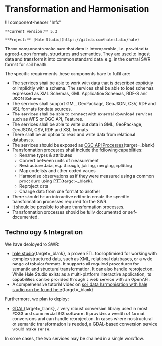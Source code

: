 # Transformation and Harmonisation

!!! component-header "Info"

    **Current version:** 5.3

    **Project:** [Hale Studio](https://github.com/halestudio/hale)

These components make sure that data is interoperable, i.e. provided to agreed-upon formats, structures and semantics. They are used to ingest data and transform it into common standard data, e.g. in the central SWR format for soil health.

The specific requirements these components have to fulfil are:

- The services shall be able to work with data that is described explicitly or implicitly with a schema. The services shall be able to load schemas expressed as XML Schemas, GML Application Schemas, RDF-S and JSON Schema.
- The services shall support GML, GeoPackage, GeoJSON, CSV, RDF and XSL formats for data sources.
- The services shall be able to connect with external download services such as WFS or OGC API, Features.
- The services shall be able to write out data in GML, GeoPackage, GeoJSON, CSV, RDF and XSL formats.
- There shall be an option to read and write data from relational databases.
- The services should be exposed as [OGC API Processes](https://ogcapi.ogc.org/processes/){target=_blank}
- Transformation processes shall include the following capabilities:
    - Rename types & attributes
    - Convert between units of measurement
    - Restructure data, e.g. through, joining, merging, splitting
    - Map codelists and other coded values
    - Harmonise observations as if they were measured using a common procedure using [PTF](https://en.wikipedia.org/wiki/Pedotransfer_function){target=_blank}.
    - Reproject data
    - Change data from one format to another
- There should be an interactive editor to create the specific transformation processes required for the SWR.
- It should be possible to share transformation processes.
- Transformation processes should be fully documented or self-documented.

## Technology & Integration

We have deployed to SWR:

- [hale studio](https://github.com/halestudio/hale/){target=_blank}, a proven ETL tool optimised for working with complex structured data, such as XML, relational databases, or a wide range of tabular formats. It supports all required procedures for semantic and structural transformation. It can also handle reprojection. While Hale Studio exists as a multi-platform interactive application, its capabilities can be provided through a web service with an OpenAPI.
- A comprehensive tutorial video on [soil data harmonisation with hale studio can be found here](https://www.youtube.com/watch?v=U1lxzlUquE8&list=PLoyBfgUelhNOwA_GGkd4hSwDnwNhxGC87&index=3){target=_blank}

Furthermore, we plan to deploy:

- [GDAL](https://gdal.org/index.html){target=_blank}, a very robust conversion library used in most FOSS and commercial GIS software. It provides a wealth of format conversions and can handle reprojection. In cases where no structural or semantic transformation is needed, a GDAL-based conversion service would make sense. 

In some cases, the two services may be chained in a single workflow.

